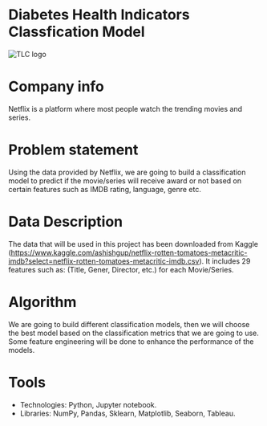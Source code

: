 # Diabetes Health Indicators Classfication Model

![TLC logo](shutterstock_1182539971.jpg)


# Company info
Netflix is a platform where most people watch the trending movies and series.

# Problem statement
Using the data provided by Netflix, we are going to build a classification model to predict if the movie/series will receive award or not based on certain features such as IMDB rating, language, genre etc.

# Data Description
The data that will be used in this project has been downloaded from Kaggle (https://www.kaggle.com/ashishgup/netflix-rotten-tomatoes-metacritic-imdb?select=netflix-rotten-tomatoes-metacritic-imdb.csv). It includes 29 features such as: (Title, Gener, Director, etc.) for each Movie/Series.

# Algorithm
We are going to build different classification models, then we will choose the best model based on the classification metrics that we are going to use. Some feature engineering will be done to enhance the performance of the models.

# Tools
* Technologies: Python, Jupyter notebook.
* Libraries: NumPy, Pandas, Sklearn, Matplotlib, Seaborn, Tableau.
